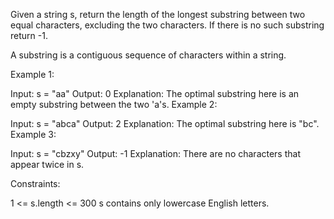 Given a string s, return the length of the longest substring between two equal characters, excluding the two characters. If there is no such substring return -1.

A substring is a contiguous sequence of characters within a string.

Example 1:

Input: s = "aa"
Output: 0
Explanation: The optimal substring here is an empty substring between the two 'a's.
Example 2:

Input: s = "abca"
Output: 2
Explanation: The optimal substring here is "bc".
Example 3:

Input: s = "cbzxy"
Output: -1
Explanation: There are no characters that appear twice in s.

Constraints:

1 <= s.length <= 300
s contains only lowercase English letters.
